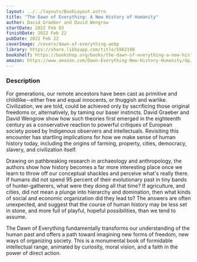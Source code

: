 ```yaml
---
layout: ../../layouts/BookLayout.astro
title: "The Dawn of Everything: A New History of Humanity"
author: David Graeber and David Wengrow
startDate: 2022 Feb 03
finishDate: 2022 Feb 22
pubDate: 2022 Feb 22
coverImage: /covers/dawn-of-everything.webp
library: https://share.libbyapp.com/title/5982188
bookshelf: https://bookshop.org/books/the-dawn-of-everything-a-new-history-of-humanity/9780374157357
amazon: https://www.amazon.com/Dawn-Everything-New-History-Humanity/dp/0374157359
---
```


### Description
For generations, our remote ancestors have been cast as primitive and childlike--either free and equal innocents, or thuggish and warlike. Civilization, we are told, could be achieved only by sacrificing those original freedoms or, alternatively, by taming our baser instincts. David Graeber and David Wengrow show how such theories first emerged in the eighteenth century as a conservative reaction to powerful critiques of European society posed by Indigenous observers and intellectuals. Revisiting this encounter has startling implications for how we make sense of human history today, including the origins of farming, property, cities, democracy, slavery, and civilization itself.

Drawing on pathbreaking research in archaeology and anthropology, the authors show how history becomes a far more interesting place once we learn to throw off our conceptual shackles and perceive what's really there. If humans did not spend 95 percent of their evolutionary past in tiny bands of hunter-gatherers, what were they doing all that time? If agriculture, and cities, did not mean a plunge into hierarchy and domination, then what kinds of social and economic organization did they lead to? The answers are often unexpected, and suggest that the course of human history may be less set in stone, and more full of playful, hopeful possibilities, than we tend to assume.

The Dawn of Everything fundamentally transforms our understanding of the human past and offers a path toward imagining new forms of freedom, new ways of organizing society. This is a monumental book of formidable intellectual range, animated by curiosity, moral vision, and a faith in the power of direct action.

<!-- ### Notes & Highlights -->

